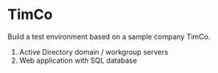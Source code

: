 # TimCo
Build a test environment based on a sample company TimCo.
 1. Active Directory domain / workgroup servers
 2. Web application with SQL database

